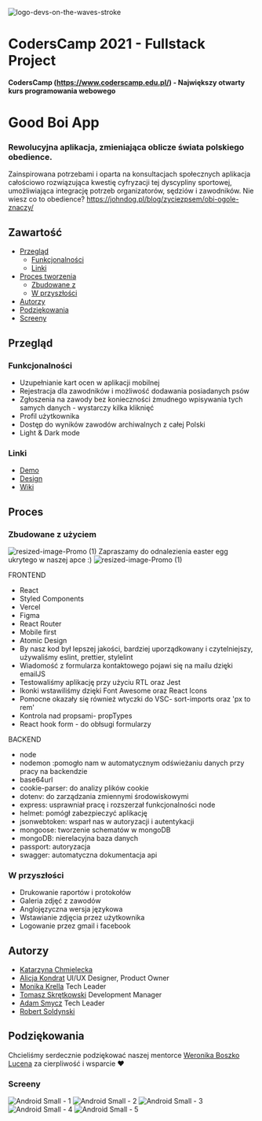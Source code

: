 
![logo-devs-on-the-waves-stroke](https://user-images.githubusercontent.com/19845958/148255475-9f24bd68-7020-42e8-a0d7-c2ed885848e5.png)


# CodersCamp 2021 - Fullstack Project
**CodersCamp (https://www.coderscamp.edu.pl/) - Największy otwarty kurs programowania webowego** 

# Good Boi App

### Rewolucyjna aplikacja, zmieniająca oblicze świata polskiego obedience.
Zainspirowana potrzebami i oparta na konsultacjach społecznych aplikacja całościowo rozwiązująca kwestię cyfryzacji tej dyscypliny sportowej, umożliwiająca integrację potrzeb organizatorów, sędziów i zawodników.
Nie wiesz co to obedience? https://johndog.pl/blog/zyciezpsem/obi-ogole-znaczy/

## Zawartość

- [Przegląd](#przegląd)
  - [Funkcjonalności](#funkcjonalności)
  - [Linki](#linki)
- [Proces tworzenia](#proces)
  - [Zbudowane z](#zbudowane-z-użyciem)
  - [W przyszłości](#w-przyszłości)
- [Autorzy](#autorzy)
- [Podziękowania](#podziękowania)
-  [Screeny](#screeny)

## Przegląd

### Funkcjonalności

- Uzupełnianie kart ocen w aplikacji mobilnej
- Rejestracja dla zawodników i możliwość dodawania posiadanych psów
- Zgłoszenia na zawody bez konieczności żmudnego wpisywania tych samych danych - wystarczy kilka kliknięć
- Profil użytkownika
- Dostęp do wyników zawodów archiwalnych z całej Polski
- Light & Dark mode



### Linki

- [Demo](https://good-boi-application-lime.vercel.app/)
- [Design](https://www.figma.com/file/hOD9esjIhUdLSRM0Ijc31f/GOOD-BOI-APP?node-id=1657%3A4515)
- [Wiki](https://github.com/CC2021-WBL/GOOD-BOI-Application/wiki)

## Proces

### Zbudowane z użyciem
![resized-image-Promo (1)](https://user-images.githubusercontent.com/56206231/160007326-75c93c0d-d463-4003-b021-bf2225bde932.jpeg)
Zapraszamy do odnalezienia easter egg ukrytego w naszej apce :) ![resized-image-Promo (1)](https://user-images.githubusercontent.com/56206231/160007339-a1e10f70-9dfc-41bf-9bab-43d080a4bcca.jpeg)

FRONTEND
- React
- Styled Components
- Vercel
- Figma
- React Router
- Mobile first
- Atomic Design
- By nasz kod był lepszej jakości, bardziej uporządkowany i czytelniejszy, używaliśmy eslint, prettier, stylelint
- Wiadomość z formularza kontaktowego pojawi się na mailu dzięki emailJS
- Testowaliśmy aplikację przy użyciu RTL oraz Jest
- Ikonki wstawiliśmy dzięki Font Awesome oraz React Icons
- Pomocne okazały się również wtyczki do VSC- sort-imports oraz 'px to rem'
- Kontrola nad propsami- propTypes
- React hook form - do obłsugi formularzy

BACKEND
- node
- nodemon :pomogło nam w automatycznym odświeżaniu danych przy pracy na backendzie
- base64url
- cookie-parser: do analizy plików cookie
- dotenv: do zarządzania zmiennymi środowiskowymi
- express: usprawniał pracę i rozszerzał funkcjonalności node
- helmet: pomógł zabezpieczyć aplikację
- jsonwebtoken: wsparł nas w autoryzacji i autentykacji
- mongoose: tworzenie schematów w mongoDB
- mongoDB: nierelacyjna baza danych
- passport: autoryzacja
- swagger: automatyczna dokumentacja api


### W przyszłości

- Drukowanie raportów i protokołów
- Galeria zdjęć z zawodów
- Anglojęzyczna wersja językowa
- Wstawianie zdjęcia przez użytkownika
- Logowanie przez gmail i facebook

## Autorzy

 - [Katarzyna Chmielecka](https://github.com/KatarzynaChmielecka)
 - [Alicja Kondrat](https://github.com/pierwszazlewej)  UI/UX Designer, Product Owner
 - [Monika Krella](https://github.com/MonikaKrella) Tech Leader
 - [Tomasz Skrętkowski](https://github.com/n0macx) Development Manager
 - [Adam Smycz](https://github.com/Smyku6) Tech Leader
 - [Robert Soldynski](https://github.com/RobertS-ki) 

## Podziękowania
Chcieliśmy serdecznie podziękować naszej mentorce [Weronika Boszko Lucena](https://github.com/vieraboschkova) za cierpliwość i wsparcie ♥

### Screeny
![Android Small - 1](https://user-images.githubusercontent.com/56206231/153416062-cb61f9d8-7a6e-4d58-a3cf-cb8f90e2c87a.png)
![Android Small - 2](https://user-images.githubusercontent.com/56206231/153416232-81c9572f-5db0-46e7-b753-42d43b1a366e.png)
![Android Small - 3](https://user-images.githubusercontent.com/56206231/153416254-d6f6088f-7d26-402b-9c49-df2325f50148.png)
![Android Small - 4](https://user-images.githubusercontent.com/56206231/153416296-e6ca69c7-1117-4eb4-9694-59e83bc1cbba.png)
![Android Small - 5](https://user-images.githubusercontent.com/56206231/153416312-babefb6e-1f63-446c-8781-e9e93bf6a340.png)






